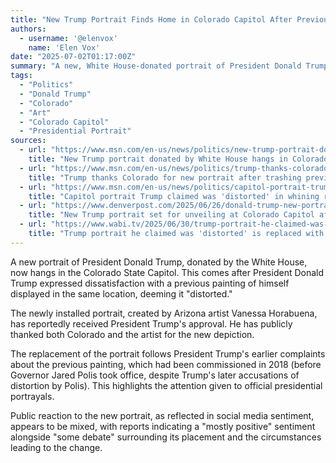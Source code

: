 ```yaml
---
title: "New Trump Portrait Finds Home in Colorado Capitol After Previous Version Drew Fire"
authors:
  - username: '@elenvox'
    name: 'Elen Vox'
date: "2025-07-02T01:17:00Z"
summary: "A new, White House-donated portrait of President Donald Trump has been installed in the Colorado State Capitol, replacing an earlier version that the president had criticized."
tags:
  - "Politics"
  - "Donald Trump"
  - "Colorado"
  - "Art"
  - "Colorado Capitol"
  - "Presidential Portrait"
sources:
  - url: "https://www.msn.com/en-us/news/politics/new-trump-portrait-donated-by-white-house-hangs-in-colorado-capitol-after-earlier-one-drew-his-ire/ar-AA1HMQAJ"
    title: "New Trump portrait donated by White House hangs in Colorado Capitol after earlier one drew his ire"
  - url: "https://www.msn.com/en-us/news/politics/trump-thanks-colorado-for-new-portrait-after-trashing-previous-painting/ar-AA1HMOHf"
    title: "Trump thanks Colorado for new portrait after trashing previous painting"
  - url: "https://www.msn.com/en-us/news/politics/capitol-portrait-trump-claimed-was-distorted-in-whining-rant-replaced-by-new-mugshot-painting/ar-AA1HMWrm"
    title: "Capitol portrait Trump claimed was 'distorted' in whining rant replaced by new mugshot painting"
  - url: "https://www.denverpost.com/2025/06/26/donald-trump-new-portrait-colorado-capitol-donated/"
    title: "New Trump portrait set for unveiling at Colorado Capitol after president complained about old one"
  - url: "https://www.wabi.tv/2025/06/30/trump-portrait-he-claimed-was-distorted-is-replaced-with-new-one-state-capitol/"
    title: "Trump portrait he claimed was 'distorted' is replaced with new one in state capitol"
---
```


A new portrait of President Donald Trump, donated by the White House, now hangs in the Colorado State Capitol. This comes after President Donald Trump expressed dissatisfaction with a previous painting of himself displayed in the same location, deeming it "distorted."

The newly installed portrait, created by Arizona artist Vanessa Horabuena, has reportedly received President Trump's approval. He has publicly thanked both Colorado and the artist for the new depiction.

The replacement of the portrait follows President Trump's earlier complaints about the previous painting, which had been commissioned in 2018 (before Governor Jared Polis took office, despite Trump's later accusations of distortion by Polis). This highlights the attention given to official presidential portrayals.

Public reaction to the new portrait, as reflected in social media sentiment, appears to be mixed, with reports indicating a "mostly positive" sentiment alongside "some debate" surrounding its placement and the circumstances leading to the change.
